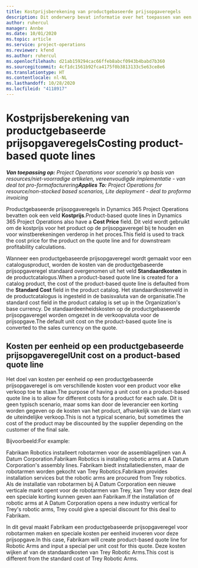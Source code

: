 ```yaml
---
title: Kostprijsberekening van productgebaseerde prijsopgaveregels
description: Dit onderwerp bevat informatie over het toepassen van een kostprijs op een productgebaseerde prijsopgaveregel.
author: ruhercul
manager: Annbe
ms.date: 10/01/2020
ms.topic: article
ms.service: project-operations
ms.reviewer: kfend
ms.author: ruhercul
ms.openlocfilehash: d21ab159294cac66ffeb8abcf0943b4babd7b360
ms.sourcegitcommit: 4cf1dc1561b92fca4175f0b3813133c5e63ce8e6
ms.translationtype: HT
ms.contentlocale: nl-NL
ms.lasthandoff: 10/28/2020
ms.locfileid: "4118917"
---
```

# <a name="costing-product-based-quote-lines"></a><span data-ttu-id="8d511-103">Kostprijsberekening van productgebaseerde prijsopgaveregels</span><span class="sxs-lookup"><span data-stu-id="8d511-103">Costing product-based quote lines</span></span>

<span data-ttu-id="8d511-104">_**Van toepassing op:** Project Operations voor scenario's op basis van resources/niet-voorradige artikelen, vereenvoudigde implementatie - van deal tot pro-formafacturering_</span><span class="sxs-lookup"><span data-stu-id="8d511-104">_**Applies To:** Project Operations for resource/non-stocked based scenarios, Lite deployment - deal to proforma invoicing_</span></span>


<span data-ttu-id="8d511-105">Productgebaseerde prijsopgaveregels in Dynamics 365 Project Operations bevatten ook een veld **Kostprijs**.</span><span class="sxs-lookup"><span data-stu-id="8d511-105">Product-based quote lines in Dynamics 365 Project Operations also have a **Cost Price** field.</span></span> <span data-ttu-id="8d511-106">Dit veld wordt gebruikt om de kostprijs voor het product op de prijsopgaveregel bij te houden en voor winstberekeningen verderop in het proces.</span><span class="sxs-lookup"><span data-stu-id="8d511-106">This field is used to track the cost price for the product on the quote line and for downstream profitability calculations.</span></span>

<span data-ttu-id="8d511-107">Wanneer een productgebaseerde prijsopgaveregel wordt gemaakt voor een catalogusproduct, worden de kosten van de productgebaseerde prijsopgaveregel standaard overgenomen uit het veld **Standaardkosten** in de productcatalogus.</span><span class="sxs-lookup"><span data-stu-id="8d511-107">When a product-based quote line is created for a catalog product, the cost of the product-based quote line is defaulted from the **Standard Cost** field in the product catalog.</span></span> <span data-ttu-id="8d511-108">Het standaardkostenveld in de productcatalogus is ingesteld in de basisvaluta van de organisatie.</span><span class="sxs-lookup"><span data-stu-id="8d511-108">The standard cost field in the product catalog is set up in the Organization's base currency.</span></span> <span data-ttu-id="8d511-109">De standaardeenheidskosten op de productgebaseerde prijsopgaveregel worden omgezet in de verkoopvaluta voor de prijsopgave.</span><span class="sxs-lookup"><span data-stu-id="8d511-109">The default unit cost on the product-based quote line is converted to the sales currency on the quote.</span></span>

## <a name="unit-cost-on-a-product-based-quote-line"></a><span data-ttu-id="8d511-110">Kosten per eenheid op een productgebaseerde prijsopgaveregel</span><span class="sxs-lookup"><span data-stu-id="8d511-110">Unit cost on a product-based quote line</span></span>

<span data-ttu-id="8d511-111">Het doel van kosten per eenheid op een productgebaseerde prijsopgaveregel is om verschillende kosten voor een product voor elke verkoop toe te staan.</span><span class="sxs-lookup"><span data-stu-id="8d511-111">The purpose of having a unit cost on a product-based quote line is to allow for different costs for a product for each sale.</span></span> <span data-ttu-id="8d511-112">Dit is geen typisch scenario, maar soms kan door de leverancier een korting worden gegeven op de kosten van het product, afhankelijk van de klant van de uiteindelijke verkoop.</span><span class="sxs-lookup"><span data-stu-id="8d511-112">This is not a typical scenario, but sometimes the cost of the product may be discounted by the supplier depending on the customer of the final sale.</span></span>

<span data-ttu-id="8d511-113">Bijvoorbeeld:</span><span class="sxs-lookup"><span data-stu-id="8d511-113">For example:</span></span>

<span data-ttu-id="8d511-114">Fabrikam Robotics installeert robotarmen voor de assemblagelijnen van A Datum Corporation.</span><span class="sxs-lookup"><span data-stu-id="8d511-114">Fabrikam Robotics is installing robotic arms at A Datum Corporation's assembly lines.</span></span> <span data-ttu-id="8d511-115">Fabrikam biedt installatiediensten, maar de robotarmen worden gekocht van Trey Robotics.</span><span class="sxs-lookup"><span data-stu-id="8d511-115">Fabrikam provides installation services but the robotic arms are procured from Trey robotics.</span></span> <span data-ttu-id="8d511-116">Als de installatie van robotarmen bij A Datum Corporation een nieuwe verticale markt opent voor de robotarmen van Trey, kan Trey voor deze deal een speciale korting kunnen geven aan Fabrikam.</span><span class="sxs-lookup"><span data-stu-id="8d511-116">If the installation of robotic arms at A Datum Corporation opens a new industry vertical for Trey's robotic arms, Trey could give a special discount for this deal to Fabrikam.</span></span>

<span data-ttu-id="8d511-117">In dit geval maakt Fabrikam een productgebaseerde prijsopgaveregel voor robotarmen maken en speciale kosten per eenheid invoeren voor deze prijsopgave.</span><span class="sxs-lookup"><span data-stu-id="8d511-117">In this case, Fabrikam will create product-based quote line for Robotic Arms and input a special per unit cost for this quote.</span></span> <span data-ttu-id="8d511-118">Deze kosten wijken af van de standaardkosten van Trey Robotic Arms.</span><span class="sxs-lookup"><span data-stu-id="8d511-118">This cost is different from the standard cost of Trey Robotic Arms.</span></span>
